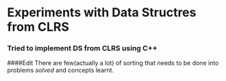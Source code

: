 # Experiments with Data Structres from CLRS

### Tried to implement DS from CLRS using C++
####Edit
There are few(actually a lot) of sorting that needs to be done into problems *solved* and concepts learnt.
